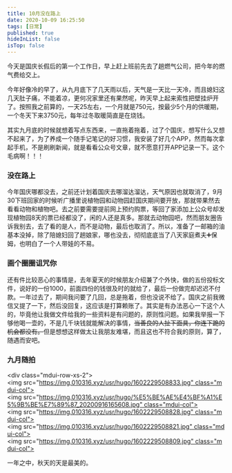 ```yaml
---
title: 10月没在路上
date: 2020-10-09 16:25:50
tags: [日常]
published: true
hideInList: false
isTop: false
---
```

今天是国庆长假后的第一个工作日，早上赶上班前先去了趟燃气公司，把今年的燃气费给交上。

今年好像冷的早了，从九月底下了几天雨以后，天气是一天比一天冷，而且媳妇这几天肚子痛，不能着凉，更何况家里还有果然呢，昨天早上起来索性把壁挂炉开了。按照我之前算的，一天25左右，一个月就是750元，按最少5个月的供暖期，一个冬天下来3750元，每年过冬取暖简直是在烧钱。

其实九月底的时候就想着写点东西来，一直拖着拖着，过了个国庆，想写什么又想不起来了，为了养成一个随手记笔记的好习惯，我安装了好几个APP，然而每次拿起手机，不是刷刷新闻，就是看看公众号文章，就不愿意打开APP记录一下。这个毛病啊！！！

### 没在路上

今年国庆哪都没去，之前还计划着国庆去哪溜达溜达，天气原因也就取消了，9月30下班回家的时候听广播里说植物园和动物园赶国庆期间要开放，那就带果然去看看动物和植物吧。去之前要需要提前网上预约购票，等回了家添加上公众号却发现植物园8天的票已经都没了，闲的人还是真多。那就去动物园吧，然而朋友圈告诉我别去，去了看的是人，而不是动物，最后也取消了。所以，准备了一邮箱的油基本没掉，除了陪媳妇回了趟娘家，哪也没去，彻彻底底当了八天家庭煮夫➕保姆，也明白了一个人带娃的不易。

### 画个圈圈诅咒你

还有件比较恶心的事情是，去年夏天的时候朋友介绍兼了个外快，做的五份投标文件，说好的一份1000，前面四份的钱很及时的就给了，最后一份做完却迟迟不付款。一年过去了，期间我问要了几回，总是拖着，但也没说不给了。国庆之前我微信又提了一下，然后没回复，这应该是打算赖账了。其实是有办法恶心一下这个人的，毕竟他让我做文件给我的一些资料是有问题的，原则性问题。如果我举报一下够他喝一壶的，不是几千块钱就能解决的事情，~~当善良的人扯下面具，你连下跪的机会都没有。~~但是想想这样做太让我朋友难堪，而且这也不符合我的原则，算了，随遇而安吧。

### 九月随拍

<div class="mdui-row-xs-2">
<img src="https://img.010316.xyz/usr/hugo/1602229508833.jpg" class="mdui-col">
<img src="https://img.010316.xyz/usr/hugo/%E5%BE%AE%E4%BF%A1%E5%9B%BE%E7%89%87_20200916165608.jpg" class="mdui-col">
<img src="https://img.010316.xyz/usr/hugo/1602229508828.jpg" class="mdui-col">
<img src="https://img.010316.xyz/usr/hugo/1602229508821.jpg" class="mdui-col">
<img src="https://img.010316.xyz/usr/hugo/1602229508809.jpg" class="mdui-col">
</div>
一年之中，秋天的天是最美的。
